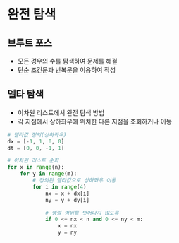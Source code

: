 # 완전 탐색
## 브루트 포스
- 모든 경우의 수를 탐색하여 문제를 해결
- 단순 조건문과 반복문을 이용하여 작성

## 델타 탐색
- 이차원 리스트에서 완전 탐색 방법
- 각 지점에서 상하좌우에 위치한 다른 지점을 조회하거나 이동
```python
# 델타값 정의(상하좌우)
dx = [-1, 1, 0, 0]
dt = [0, 0, -1, 1]

# 이차원 리스트 순회
for x in range(n):
    for y in range(m):
        # 정의된 델타값으로 상하좌우 이동
        for i in range(4)
            nx = x + dx[i]
            ny = y + dy[i]

            # 행렬 범위를 벗어나지 않도록
            if 0 <= nx < n and 0 <= ny < m:
                x = nx
                y = ny
```